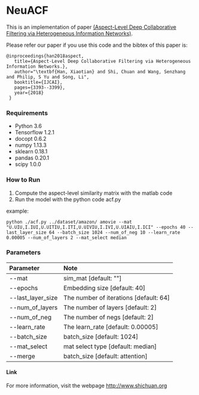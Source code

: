 # NeuACF
This is an implementation of paper  [(Aspect-Level Deep Collaborative Filtering via Heterogeneous Information Networks)](https://www.ijcai.org/proceedings/2018/0471.pdf). 

Please refer our paper if you use this code and the bibtex of this paper is:
```
@inproceedings{han2018aspect,
   title={Aspect-Level Deep Collaborative Filtering via Heterogeneous Information Networks.},
   author="\textbf{Han, Xiaotian} and Shi, Chuan and Wang, Senzhang and Philip, S Yu and Song, Li",
   booktitle={IJCAI},
   pages={3393--3399},
   year={2018}
 }
```


### Requirements
- Python 3.6
- Tensorflow 1.2.1
- docopt 0.6.2
- numpy 1.13.3
- sklearn 0.18.1
- pandas 0.20.1
- scipy 1.0.0

### How to Run
1. Compute the aspect-level similarity matrix with the matlab code
2. Run the model with the python code acf.py

example:
```
python ./acf.py ../dataset/amazon/ amovie --mat "U.UIU,I.IUI,U.UITIU,I.ITI,U.UIVIU,I.IVI,U.UIAIU,I.ICI" --epochs 40 --last_layer_size 64 --batch_size 1024 --num_of_neg 10 --learn_rate 0.00005 --num_of_layers 2 --mat_select median

```

### Parameters

Parameter | Note  
|:---|:---|
|--mat|sim_mat [default: ""]|
|--epochs|Embedding size [default: 40]|
|--last_layer_size| The number of iterations [default: 64]|
|--num_of_layers|                The number of layers [default: 2]|
|--num_of_neg|               The number of negs [default: 2]|
|--learn_rate|                The learn_rate [default: 0.00005]|
|--batch_size|                batch_size [default: 1024]|
|--mat_select|                mat select type [default: median]|
|--merge|                batch_size [default: attention]|


#### Link
For more information, visit the webpage http://www.shichuan.org